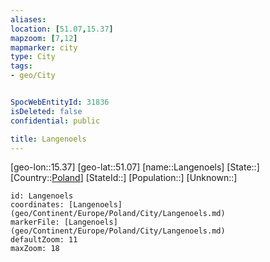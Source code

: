 ```yaml
---
aliases: 
location: [51.07,15.37]
mapzoom: [7,12] 
mapmarker: city 
type: City
tags:
- geo/City


SpocWebEntityId: 31836
isDeleted: false
confidential: public

title: Langenoels
---
```

[geo-lon::15.37]
[geo-lat::51.07]
[name::Langenoels]
[State::]
[Country::[Poland](geo/Continent/Europe/Poland.md)]
[StateId::]
[Population::]
[Unknown::]


```leaflet
id: Langenoels
coordinates: [Langenoels](geo/Continent/Europe/Poland/City/Langenoels.md)
markerFile: [Langenoels](geo/Continent/Europe/Poland/City/Langenoels.md)
defaultZoom: 11 
maxZoom: 18
```


